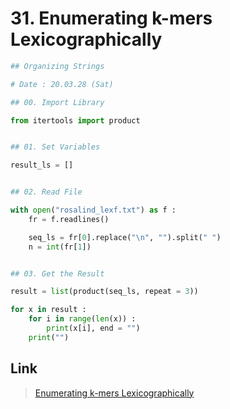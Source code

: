 # 31. Enumerating k-mers Lexicographically
```python
## Organizing Strings

# Date : 20.03.28 (Sat)

## 00. Import Library

from itertools import product


## 01. Set Variables

result_ls = []


## 02. Read File

with open("rosalind_lexf.txt") as f :
	fr = f.readlines()

	seq_ls = fr[0].replace("\n", "").split(" ")
	n = int(fr[1])


## 03. Get the Result

result = list(product(seq_ls, repeat = 3))

for x in result :
	for i in range(len(x)) :
		print(x[i], end = "")
	print("")
```
## Link
> [Enumerating k-mers Lexicographically](http://rosalind.info/problems/lexf/)
